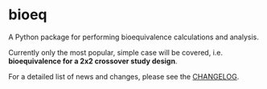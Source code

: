 # bioeq

A Python package for performing bioequivalence calculations and analysis.

Currently only the most popular, simple case will be covered, i.e. **bioequivalence for a 2x2 crossover study design**.

For a detailed list of news and changes, please see the [CHANGELOG](https://github.com/juntotechnologies/bioeq/blob/main/info/CHANGELOG.md).
